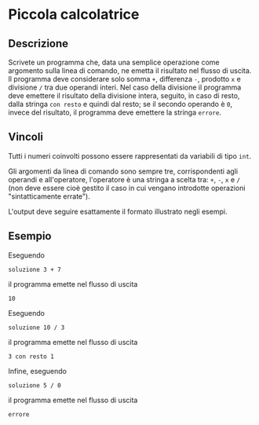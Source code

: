Piccola calcolatrice
====================

Descrizione
-----------

Scrivete un programma che, data una semplice operazione come argomento sulla
linea di comando, ne emetta il risultato nel flusso di uscita. Il programma deve
considerare solo somma `+`, differenza `-`, prodotto `x` e divisione `/` tra due
operandi interi. Nel caso della divisione il programma deve emettere il
risultato della divisione intera, seguito, in caso di resto, dalla stringa `con
resto` e quindi dal resto; se il secondo operando è `0`, invece del risultato,
il programma deve emettere la stringa `errore`.


Vincoli
-------

Tutti i numeri coinvolti possono essere rappresentati da variabili di tipo
`int`.

Gli argomenti da linea di comando sono sempre tre, corrispondenti agli operandi
e all'operatore, l'operatore è una stringa a scelta tra: `+`, `-`, `x` e `/`
(non deve essere cioè gestito il caso in cui vengano introdotte operazioni
"sintatticamente errate").

L'output deve seguire esattamente il formato illustrato negli esempi.


Esempio
-------

Eseguendo

    soluzione 3 + 7

il programma emette nel flusso di uscita

    10

Eseguendo

    soluzione 10 / 3

il programma emette nel flusso di uscita

    3 con resto 1

Infine, eseguendo

    soluzione 5 / 0

il programma emette nel flusso di uscita

    errore
